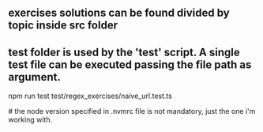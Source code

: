 ## exercises solutions can be found divided by topic inside src folder

## test folder is used by the 'test' script. A single test file can be executed passing the file path as argument.

   npm run test test/regex_exercises/naive_url.test.ts

# the node version specified in .nvmrc file is not mandatory, just the one i'm working with.
